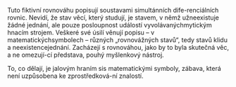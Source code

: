 
Tuto fiktivní rovnováhu popisují soustavami simultánních dife-renciálních rovnic. Nevidí, že stav věcí, který studují, je stavem, v němž užneexistuje žádné jednání, ale pouze posloupnost událostí vyvolávanýchmytickým hnacím strojem. Veškeré své úsilí věnují popisu – v matematickýchsymbolech – různých „rovnovážných stavů“, tedy stavů klidu a neexistencejednání. Zacházejí s rovnováhou, jako by to byla skutečná věc, a ne omezují-cí představa, pouhý myšlenkový nástroj.

To, co dělají, je jalovým hraním sis matematickými symboly, zábava, která není uzpůsobena ke zprostředková-ní znalostí.
